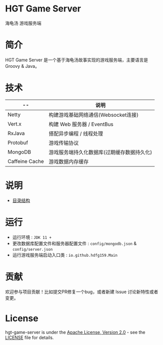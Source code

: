 # HGT Game Server

海龟汤 游戏服务端

# 简介

HGT Game Server 是一个基于海龟汤故事实现的游戏服务端，主要语言是 Groovy & Java。

# 技术

| -- | 说明|
|---|---|
| Netty | 构建游戏基础网络通信(Websocket连接)
| Vert.x | 构建 Web 服务器 / EventBus
| RxJava | 搭配异步编程 / 线程处理
| Protobuf | 游戏传输协议
| MongoDB | 游戏服务端持久化数据库(过期缓存数据持久化)
| Caffeine Cache | 游戏数据内存缓存

# 说明

- [目录结构](doc/CONTENT.MD)

# 运行

- 运行环境 : `JDK 11 +`
- 更改数据库配置文件和服务器配置文件 : `config/mongodb.json` & `config/server.json`
- 运行游戏服务端启动入口类 : `io.github.hdfg159.Main`

# 贡献

欢迎参与项目贡献！比如提交PR修复一个bug，或者新建 Issue 讨论新特性或者变更。

# License

hgt-game-server is under the [Apache License, Version 2.0](http://www.apache.org/licenses/LICENSE-2.0) - see the [LICENSE](LICENSE) file for details.